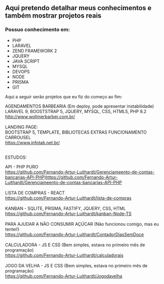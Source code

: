 <h2>Aqui pretendo detalhar meus conhecimentos e também mostrar projetos reais</h2>

<h3>Possuo conhecimento em:</h3>
<ul>
  <li>PHP</li>
  <li>LARAVEL</li>
  <li>ZEND FRAMEWORK 2</li>
  <li>JQUERY</li>
  <li>JAVA SCRIPT</li>
  <li>MYSQL</li>
  <li>DEVOPS</li>
  <li>NODE</li>
  <li>PRISMA</li>
  <li>GIT</li>
</ul>

<p>Aqui a seguir serão projetos que eu fiz do começo ao fim:</p>
<div>
  <div>AGENDAMENTOS BARBEARIA (Em deploy, pode apresentar instabilidade)</div>
  <div>LARAVEL 9, BOOSTSTRAP 5, JQUERY, MYSQL, CSS, HTML5, PHP 8.2</div>
  <a href="http://www.wollmerbarber.com.br/" target="_blank">http://www.wollmerbarber.com.br/</a>
  <br></br>
  <div>LANDING PAGE:</div>
  <div>BOOTSTRAP 5, TEMPLATE, BIBLIOTECAS EXTRAS FUNCIONAMENTO CARROUSEL<div>
  <a href="https://www.infotab.net.br/" target"_blank">https://www.infotab.net.br/</a> 
</div>
<br>
<div>
  <p>ESTUDOS:</p>
  <div>API - PHP PURO</div>
  <a href="https://github.com/Fernando-Artur-Luithardt/Gerenciameento-de-contas-bancarias-API-PHP)https://github.com/Fernando-Artur-Luithardt/Gerenciameento-de-contas-bancarias-API-PHP" target"_blank">https://github.com/Fernando-Artur-Luithardt/Gerenciameento-de-contas-bancarias-API-PHP)https://github.com/Fernando-Artur-Luithardt/Gerenciameento-de-contas-bancarias-API-PHP</a>
  <br></br>
  <div>LISTA DE COMPRAS - REACT</div>
  <a href="https://github.com/Fernando-Artur-Luithardt/lista-de-compras" target"_blank">https://github.com/Fernando-Artur-Luithardt/lista-de-compras</a>
  <br></br>
  <div>KANBAN - SQLITE, PRISMA, FASTIFY, JQUERY, CSS, HTML</div>
  <a href="https://github.com/Fernando-Artur-Luithardt/kanban-Node-TS" target"_blank">https://github.com/Fernando-Artur-Luithardt/kanban-Node-TS</a>
  <br></br>
  <div>PARA AJUDAR A NÃO CONSUMIR AÇÚCAR (Não funcionou comigo, mas eu tentei!)</div>
  <a href="https://github.com/Fernando-Artur-Luithardt/ContadorDiasSemDoce" target"_blank">https://github.com/Fernando-Artur-Luithardt/ContadorDiasSemDoce</a>
  <br></br>
  <div>CALCULADORA - JS E CSS (Bem simples, estava no primeiro mês de programação)</div>
  <a href="https://github.com/Fernando-Artur-Luithardt/calculadorajs" target"_blank">https://github.com/Fernando-Artur-Luithardt/calculadorajs</a>
  <br></br>
  <div>JOGO DA VELHA - JS E CSS (Bem simples, estava no primeiro mês de programação)</div>
  <a href="https://github.com/Fernando-Artur-Luithardt/Jogodavelha" target"_blank">https://github.com/Fernando-Artur-Luithardt/Jogodavelha</a>
</div>

